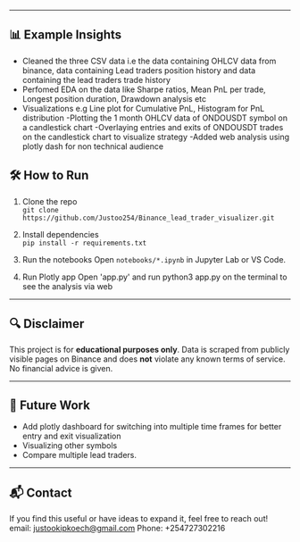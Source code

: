 
---

## 📊 Example Insights

- Cleaned the three CSV data i.e the data containing OHLCV data from binance, data containing Lead traders position history and data containing the lead traders trade history
- Perfomed EDA on the data like Sharpe ratios, Mean PnL per trade, Longest position duration, Drawdown analysis etc 
- Visualizations e.g Line plot for Cumulative PnL, Histogram for PnL distribution
-Plotting the 1 month OHLCV data of ONDOUSDT symbol on a candlestick chart
-Overlaying entries and exits of ONDOUSDT trades on the candlestick chart to visualize strategy
-Added web analysis using plotly dash for non technical audience
## 🛠️ How to Run

1. Clone the repo  
   `git clone https://github.com/Justoo254/Binance_lead_trader_visualizer.git`

2. Install dependencies  
   `pip install -r requirements.txt`

3. Run the notebooks 
   Open `notebooks/*.ipynb` in Jupyter Lab or VS Code.
4. Run Plotly app
  Open 'app.py' and run python3 app.py on the terminal to see the analysis via web
---

## 🔍 Disclaimer

This project is for **educational purposes only**. Data is scraped from publicly visible pages on Binance and does **not** violate any known terms of service. No financial advice is given.

---

## 📌 Future Work

- Add plotly dashboard for switching into multiple time frames for better entry and exit visualization
- Visualizing other symbols
- Compare multiple lead traders.

---

## 📬 Contact

If you find this useful or have ideas to expand it, feel free to reach out!
email: justookipkoech@gmail.com
Phone: +254727302216